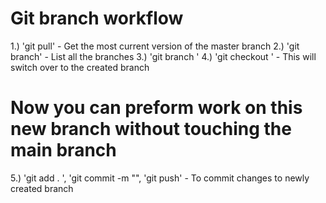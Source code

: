 # Git branch workflow
1.) 'git pull' - Get the most current version of the master branch
2.) 'git branch' - List all the branches
3.) 'git branch <name of branch>'
4.) 'git checkout <name of branch>' - This will switch over to the created branch

# Now you can preform work on this new branch without touching the main branch


5.) 'git add . ', 'git commit -m "", 'git push' - To commit changes to newly created branch






